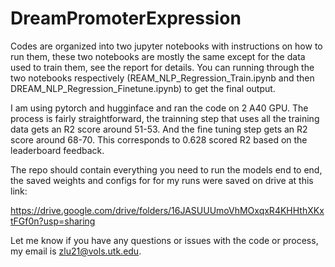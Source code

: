 # DreamPromoterExpression

Codes are organized into two jupyter notebooks with instructions on how to run them, these two notebooks are mostly the same except for the data used to train them, see the report for details. You can running through the two notebooks respectively (REAM_NLP_Regression_Train.ipynb and then DREAM_NLP_Regression_Finetune.ipynb) to get the final output.

I am using pytorch and hugginface and ran the code on 2 A40 GPU. The process is fairly straightforward, the trainning step that uses all the training data gets an R2 score around 51-53. And the fine tuning step gets an R2 score around 68-70. This corresponds to 0.628 scored R2 based on the leaderboard feedback.

The repo should contain everything you need to run the models end to end, the saved weights and configs for for my runs were saved on drive at this link:

https://drive.google.com/drive/folders/16JASUUUmoVhMOxqxR4KHHthXKxtFGf0n?usp=sharing

Let me know if you have any questions or issues with the code or process, my email is zlu21@vols.utk.edu.

